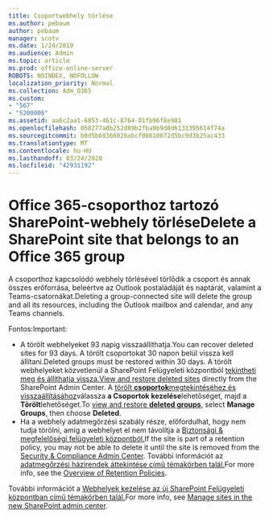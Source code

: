 ```yaml
---
title: Csoportwebhely törlése
ms.author: pebaum
author: pebaum
manager: scotv
ms.date: 1/24/2019
ms.audience: Admin
ms.topic: article
ms.prod: office-online-server
ROBOTS: NOINDEX, NOFOLLOW
localization_priority: Normal
ms.collection: Adm_O365
ms.custom:
- "567"
- "5200006"
ms.assetid: aa6c2aa1-6853-461c-8764-01fb96f8e981
ms.openlocfilehash: 058277a0b252d89b2fba9b9d8d6131395614f74a
ms.sourcegitcommit: b0d5b68366028abcf08610672d5bc9d3b25ac433
ms.translationtype: MT
ms.contentlocale: hu-HU
ms.lasthandoff: 03/24/2020
ms.locfileid: "42931192"
---
```

# <a name="delete-a-sharepoint-site-that-belongs-to-an-office-365-group"></a><span data-ttu-id="d377a-102">Office 365-csoporthoz tartozó SharePoint-webhely törlése</span><span class="sxs-lookup"><span data-stu-id="d377a-102">Delete a SharePoint site that belongs to an Office 365 group</span></span>

<span data-ttu-id="d377a-103">A csoporthoz kapcsolódó webhely törlésével törlődik a csoport és annak összes erőforrása, beleértve az Outlook postaládáját és naptárát, valamint a Teams-csatornákat.</span><span class="sxs-lookup"><span data-stu-id="d377a-103">Deleting a group-connected site will delete the group and all its resources, including the Outlook mailbox and calendar, and any Teams channels.</span></span>
  
<span data-ttu-id="d377a-104">Fontos:</span><span class="sxs-lookup"><span data-stu-id="d377a-104">Important:</span></span>

- <span data-ttu-id="d377a-105">A törölt webhelyeket 93 napig visszaállíthatja.</span><span class="sxs-lookup"><span data-stu-id="d377a-105">You can recover deleted sites for 93 days.</span></span> <span data-ttu-id="d377a-106">A törölt csoportokat 30 napon belül vissza kell állítani.</span><span class="sxs-lookup"><span data-stu-id="d377a-106">Deleted groups must be restored within 30 days.</span></span> <span data-ttu-id="d377a-107">A törölt webhelyeket közvetlenül a SharePoint Felügyeleti központból [tekintheti meg és állíthatja vissza.](https://admin.microsoft.com/sharepoint?page=recyclebin&modern=true)</span><span class="sxs-lookup"><span data-stu-id="d377a-107">[View and restore deleted sites](https://admin.microsoft.com/sharepoint?page=recyclebin&modern=true) directly from the SharePoint Admin Center.</span></span> <span data-ttu-id="d377a-108">A [törölt **csoportok**megtekintéséhez és visszaállításához](https://outlook.office.com/people/group/deleted)válassza **a Csoportok kezelése**lehetőséget, majd a **Törölt**lehetőséget.</span><span class="sxs-lookup"><span data-stu-id="d377a-108">To [view and restore **deleted groups**](https://outlook.office.com/people/group/deleted), select **Manage Groups**, then choose **Deleted**.</span></span>
- <span data-ttu-id="d377a-109">Ha a webhely adatmegőrzési szabály része, előfordulhat, hogy nem tudja törölni, amíg a webhelyet el nem távolítja a [Biztonsági & megfelelőségi felügyeleti központból.](https://protection.office.com/?rfr=AdminCenter#/retention)</span><span class="sxs-lookup"><span data-stu-id="d377a-109">If the site is part of a retention policy, you may not be able to delete it until the site is removed from the [Security & Compliance Admin Center](https://protection.office.com/?rfr=AdminCenter#/retention).</span></span> <span data-ttu-id="d377a-110">További információt az [adatmegőrzési házirendek áttekintése című témakörben talál.](https://docs.microsoft.com/office365/securitycompliance/retention-policies#content-in-onedrive-accounts-and-sharepoint-sites)</span><span class="sxs-lookup"><span data-stu-id="d377a-110">For more info, see the [Overview of Retention Policies](https://docs.microsoft.com/office365/securitycompliance/retention-policies#content-in-onedrive-accounts-and-sharepoint-sites).</span></span>
  
<span data-ttu-id="d377a-111">További információt a [Webhelyek kezelése az új SharePoint Felügyeleti központban című témakörben talál.](https://docs.microsoft.com/sharepoint/manage-sites-in-new-admin-center)</span><span class="sxs-lookup"><span data-stu-id="d377a-111">For more info, see [Manage sites in the new SharePoint admin center](https://docs.microsoft.com/sharepoint/manage-sites-in-new-admin-center).</span></span>
